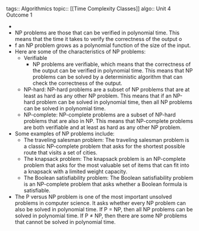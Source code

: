 tags:: Algorithmics
topic:: [[Time Complexity Classes]]
algo:: Unit 4 Outcome 1

-
- NP problems are those that can be verified in polynomial time. This means that the time it takes to verify the correctness of the output o
- f an NP problem grows as a polynomial function of the size of the input.
- Here are some of the characteristics of NP problems:
	- Verifiable
		- NP problems are verifiable, which means that the correctness of the output can be verified in polynomial time. This means that NP problems can be solved by a deterministic algorithm that can check the correctness of the output.
	- NP-hard: NP-hard problems are a subset of NP problems that are at least as hard as any other NP problem. This means that if an NP-hard problem can be solved in polynomial time, then all NP problems can be solved in polynomial time.
	- NP-complete: NP-complete problems are a subset of NP-hard problems that are also in NP. This means that NP-complete problems are both verifiable and at least as hard as any other NP problem.
- Some examples of NP problems include:
	- The traveling salesman problem: The traveling salesman problem is a classic NP-complete problem that asks for the shortest possible route that visits a set of cities.
	- The knapsack problem: The knapsack problem is an NP-complete problem that asks for the most valuable set of items that can fit into a knapsack with a limited weight capacity.
	- The Boolean satisfiability problem: The Boolean satisfiability problem is an NP-complete problem that asks whether a Boolean formula is satisfiable.
- The P versus NP problem is one of the most important unsolved problems in computer science. It asks whether every NP problem can also be solved in polynomial time. If P = NP, then all NP problems can be solved in polynomial time. If P ≠ NP, then there are some NP problems that cannot be solved in polynomial time.